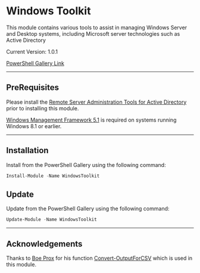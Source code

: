 # Windows Toolkit
This module contains various tools to assist in managing Windows Server and Desktop systems, including Microsoft server technologies such as Active Directory

Current Version:  1.0.1

[PowerShell Gallery Link](https://www.powershellgallery.com/packages/Office365Toolkit/)

---

## PreRequisites
Please install the [Remote Server Administration Tools for Active Directory](https://docs.microsoft.com/en-us/windows-hardware/manufacture/desktop/features-on-demand-non-language-fod#remote-server-administration-tools-rsat) prior to installing this module.

[Windows Management Framework 5.1](https://www.microsoft.com/en-us/download/details.aspx?id=54616) is required on systems running Windows 8.1 or earlier.

---

## Installation
Install from the PowerShell Gallery using the following command:
```PowerShell
Install-Module -Name WindowsToolkit
```

## Update
Update from the PowerShell Gallery using the following command:
```PowerShell
Update-Module -Name WindowsToolkit
```

---

## Acknowledgements

Thanks to [Boe Prox](https://github.com/proxb) for his function [Convert-OutputForCSV](https://gallery.technet.microsoft.com/scriptcenter/Convert-OutoutForCSV-6e552fc6) which is used in this module.  